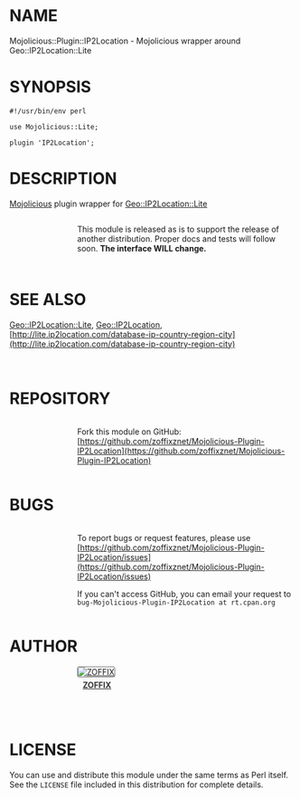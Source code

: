 # NAME

Mojolicious::Plugin::IP2Location - Mojolicious wrapper around Geo::IP2Location::Lite

# SYNOPSIS

    #!/usr/bin/env perl

    use Mojolicious::Lite;

    plugin 'IP2Location';

# DESCRIPTION

[Mojolicious](https://metacpan.org/pod/Mojolicious) plugin wrapper for [Geo::IP2Location::Lite](https://metacpan.org/pod/Geo::IP2Location::Lite)

<div>
    <div style="display: table; height: 91px; background: url(http://zoffix.com/CPAN/Dist-Zilla-Plugin-Pod-Spiffy/icons/section-warning.png) no-repeat left; padding-left: 120px;" ><div style="display: table-cell; vertical-align: middle;">
</div>

This module is released as is to support the release of another
distribution. Proper docs and tests will follow soon.
**The interface WILL change.**

<div>
    </div></div>
</div>

# SEE ALSO

[Geo::IP2Location::Lite](https://metacpan.org/pod/Geo::IP2Location::Lite), [Geo::IP2Location](https://metacpan.org/pod/Geo::IP2Location),
[http://lite.ip2location.com/database-ip-country-region-city](http://lite.ip2location.com/database-ip-country-region-city)

<div>
    <div style="background: url(http://zoffix.com/CPAN/Dist-Zilla-Plugin-Pod-Spiffy/icons/hr.png);height: 18px;"></div>
</div>

# REPOSITORY

<div>
    <div style="display: table; height: 91px; background: url(http://zoffix.com/CPAN/Dist-Zilla-Plugin-Pod-Spiffy/icons/section-github.png) no-repeat left; padding-left: 120px;" ><div style="display: table-cell; vertical-align: middle;">
</div>

Fork this module on GitHub:
[https://github.com/zoffixznet/Mojolicious-Plugin-IP2Location](https://github.com/zoffixznet/Mojolicious-Plugin-IP2Location)

<div>
    </div></div>
</div>

# BUGS

<div>
    <div style="display: table; height: 91px; background: url(http://zoffix.com/CPAN/Dist-Zilla-Plugin-Pod-Spiffy/icons/section-bugs.png) no-repeat left; padding-left: 120px;" ><div style="display: table-cell; vertical-align: middle;">
</div>

To report bugs or request features, please use
[https://github.com/zoffixznet/Mojolicious-Plugin-IP2Location/issues](https://github.com/zoffixznet/Mojolicious-Plugin-IP2Location/issues)

If you can't access GitHub, you can email your request
to `bug-Mojolicious-Plugin-IP2Location at rt.cpan.org`

<div>
    </div></div>
</div>

# AUTHOR

<div>
    <div style="display: table; height: 91px; background: url(http://zoffix.com/CPAN/Dist-Zilla-Plugin-Pod-Spiffy/icons/section-author.png) no-repeat left; padding-left: 120px;" ><div style="display: table-cell; vertical-align: middle;">
</div>

<div>
    <span style="display: inline-block; text-align: center;"> <a href="http://metacpan.org/author/ZOFFIX"> <img src="http://www.gravatar.com/avatar/328e658ab6b08dfb5c106266a4a5d065?d=http%3A%2F%2Fwww.gravatar.com%2Favatar%2F627d83ef9879f31bdabf448e666a32d5" alt="ZOFFIX" style="display: block; margin: 0 3px 5px 0!important; border: 1px solid #666; border-radius: 3px; "> <span style="color: #333; font-weight: bold;">ZOFFIX</span> </a> </span>
</div>

<div>
    </div></div>
</div>

# LICENSE

You can use and distribute this module under the same terms as Perl itself.
See the `LICENSE` file included in this distribution for complete
details.
